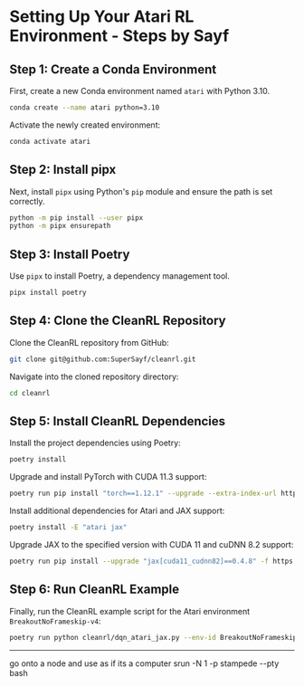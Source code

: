 # Setting Up Your Atari RL Environment - Steps by Sayf

## Step 1: Create a Conda Environment

First, create a new Conda environment named `atari` with Python 3.10.

```bash
conda create --name atari python=3.10
```

Activate the newly created environment:

```bash
conda activate atari
```

## Step 2: Install pipx

Next, install `pipx` using Python's `pip` module and ensure the path is set correctly.

```bash
python -m pip install --user pipx
python -m pipx ensurepath
```

## Step 3: Install Poetry

Use `pipx` to install Poetry, a dependency management tool.

```bash
pipx install poetry
```

## Step 4: Clone the CleanRL Repository

Clone the CleanRL repository from GitHub:

```bash
git clone git@github.com:SuperSayf/cleanrl.git
```

Navigate into the cloned repository directory:

```bash
cd cleanrl
```

## Step 5: Install CleanRL Dependencies

Install the project dependencies using Poetry:

```bash
poetry install
```

Upgrade and install PyTorch with CUDA 11.3 support:

```bash
poetry run pip install "torch==1.12.1" --upgrade --extra-index-url https://download.pytorch.org/whl/cu113
```

Install additional dependencies for Atari and JAX support:

```bash
poetry install -E "atari jax"
```

Upgrade JAX to the specified version with CUDA 11 and cuDNN 8.2 support:

```bash
poetry run pip install --upgrade "jax[cuda11_cudnn82]==0.4.8" -f https://storage.googleapis.com/jax-releases/jax_cuda_releases.html
```

## Step 6: Run CleanRL Example

Finally, run the CleanRL example script for the Atari environment `BreakoutNoFrameskip-v4`:

```bash
poetry run python cleanrl/dqn_atari_jax.py --env-id BreakoutNoFrameskip-v4
```

---

go onto a node and use as if its a computer
srun -N 1 -p stampede --pty bash
